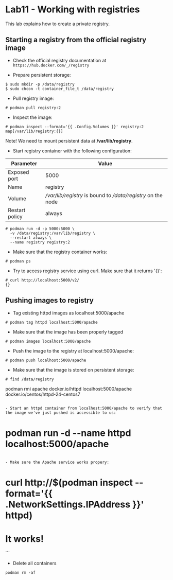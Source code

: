 # Lab11 - Working with registries
This lab explains how to create a private registry.

## Starting a registry from the official registry image

- Check the official registry documentation at `https://hub.docker.com/_/registry`

- Prepare persistent storage:

```
$ sudo mkdir -p /data/registry
$ sudo chcon -t container_file_t /data/registry
```

- Pull registry image:

```
# podman pull registry:2
```

- Inspect the image:

```
# podman inspect --format='{{ .Config.Volumes }}' registry:2
map[/var/lib/registry:{}]
```

Note! We need to mount persistent data at **/var/lib/registry**.

- Start registry container with the following configuration:

Parameter      | Value
-------------- | -----
Exposed port   | 5000
Name           | registry
Volume         | */var/lib/registry* is bound to */data/registry* on the node
Restart policy | always

```
# podman run -d -p 5000:5000 \
  -v /data/registry:/var/lib/registry \
  --restart always \
  --name registry registry:2
```

- Make sure that the registry container works:

```
# podman ps

```

- Try to access registry service using curl. Make sure that it returns '{}':

```
# curl http://localhost:5000/v2/
{}
```

## Pushing images to registry
- Tag existing httpd images as localhost:5000/apache

```
# podman tag httpd localhost:5000/apache
```

- Make sure that the image has been properly tagged

```
# podman images localhost:5000/apache

```

- Push the image to the registry at localhost:5000/apache:

```
# podman push localhost:5000/apache

```

- Make sure that the image is stored on persistent storage:

```
# find /data/registry

```
podman rmi apache docker.io/httpd localhost:5000/apache docker.io/centos/httpd-24-centos7
```

- Start an httpd container from localhost:5000/apache to verify that the image we've just pushed is accessible to us:

```
# podman run -d --name httpd localhost:5000/apache

```

- Make sure the Apache service works propery:

```
# curl http://$(podman inspect --format='{{ .NetworkSettings.IPAddress }}' httpd)
<html><body><h1>It works!</h1></body></html>
```

- Delete all containers

```
podman rm -af
```
